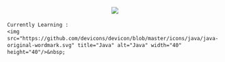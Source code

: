 <div id="header" align="center">
    <img src="https://media.giphy.com/media/4oRILGMNjVlWpbtMxJ/giphy.gif" width = "100" />
    </div>
    
    Currently Learning :
    <img src="https://github.com/devicons/devicon/blob/master/icons/java/java-original-wordmark.svg" title="Java" alt="Java" width="40" height="40"/>&nbsp;


<!--
**FelipeRantin/FelipeRantin** is a ✨ _special_ ✨ repository because its `README.md` (this file) appears on your GitHub profile.

Here are some ideas to get you started:

- 🔭 I’m currently working on ...
- 🌱 I’m currently learning ...
- 👯 I’m looking to collaborate on ...
- 🤔 I’m looking for help with ...
- 💬 Ask me about ...
- 📫 How to reach me: ...
- 😄 Pronouns: ...
- ⚡ Fun fact: ...
-->
